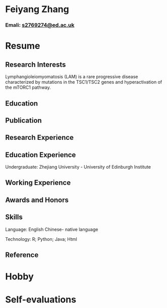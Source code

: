 # Feiyang Zhang
### Emali: s2769274@ed.ac.uk

# Resume

## Research Interests
Lymphangioleiomyomatosis (LAM) is a rare progressive disease characterized by mutations in the TSC1/TSC2 genes and hyperactivation of the mTORC1 pathway.

## Education


## Publication 

## Research Experience

## Education Experience
Undergraduate: Zhejiang University - University of Edinburgh Institute

## Working Experience

## Awards and Honors

## Skills
Language: English
          Chinese- native language

Technology: R; Python; Java; Html

## Reference

# Hobby


# Self-evaluations



